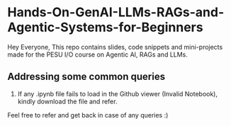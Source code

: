 ﻿# Hands-On-GenAI-LLMs-RAGs-and-Agentic-Systems-for-Beginners

Hey Everyone,
This repo contains slides, code snippets and mini-projects made for the PESU I/O course on Agentic AI, RAGs and LLMs. 

## Addressing some common queries
1. If any .ipynb file fails to load in the Github viewer (Invalid Notebook), kindly download the file and refer.

Feel free to refer and get back in case of any queries :)
